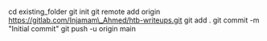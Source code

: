 

cd existing\_folder
git init
git remote add origin https://gitlab.com/Injamam\_Ahmed/htb-writeups.git
git add .
git commit -m "Initial commit"
git push -u origin main
